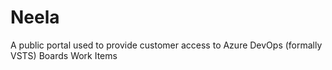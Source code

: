 # Neela
A public portal used to provide customer access to Azure DevOps (formally VSTS) Boards Work Items
